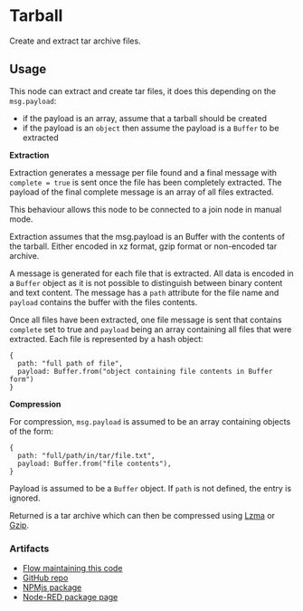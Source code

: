 # Tarball

Create and extract tar archive files.

## Usage

This node can extract and create tar files, it does this depending on the `msg.payload`:

- if the payload is an array, assume that a tarball should be created
- if the payload is an `object` then assume the payload is a `Buffer` to be extracted

**Extraction**

Extraction generates a message per file found and a final message with `complete = true` is sent once the file has been completely extracted. The payload of the final complete message is an array of all files extracted.

This behaviour allows this node to be connected to a join node in manual mode.

Extraction assumes that the msg.payload is an Buffer with the contents of the tarball. Either encoded in xz format, gzip format or non-encoded tar archive.

A message is generated for each file that is extracted. All data is encoded in a `Buffer` object as it is not possible to distinguish between binary content and text content. The message has a `path` attribute for the file name and `payload` contains the buffer with the files contents.

Once all files have been extracted, one file message is sent that contains `complete` set to true and `payload` being an array containing all files that were extracted. Each file is represented by a hash object: 

```
{
  path: "full path of file",
  payload: Buffer.from("object containing file contents in Buffer form")
}
```

**Compression**

For compression, `msg.payload` is assumed to be an array containing objects of the form:

```
{
  path: "full/path/in/tar/file.txt",
  payload: Buffer.from("file contents"),
}
```

Payload is assumed to be a `Buffer` object. If `path` is not defined, the entry is ignored.

Returned is a tar archive which can then be compressed using [Lzma](https://flows.nodered.org/node/@ecraneworldwide/node-red-contrib-lz4)
  or <a href="https://flows.nodered.org/node/node-red-contrib-gzip" target="_blank">Gzip</a>.
  

### Artifacts

- [Flow maintaining this code](https://flowhub.org/f/cd8ee0cc76ab3339)
- [GitHub repo](https://github.com/gorenje/node-red-contrib-tarball)
- [NPMjs package](https://www.npmjs.com/package/@gregoriusrippenstein/node-red-contrib-tarball)
- [Node-RED package page](https://flows.nodered.org/node/@gregoriusrippenstein/node-red-contrib-tarball)

